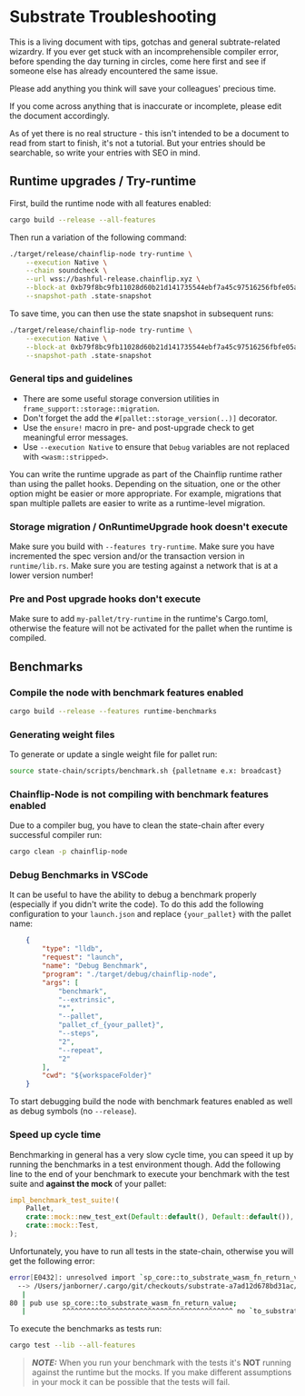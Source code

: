 # Substrate Troubleshooting

This is a living document with tips, gotchas and general subtrate-related wizardry. If you ever get stuck with an incomprehensible compiler error, before spending the day turning in circles, come here first and see if someone else has already encountered the same issue.

Please add anything you think will save your colleagues' precious time.

If you come across anything that is inaccurate or incomplete, please edit the document accordingly.

As of yet there is no real structure - this isn't intended to be a document to read from start to finish, it's not a tutorial. But your entries should be searchable, so write your entries with SEO in mind.

## Runtime upgrades / Try-runtime

First, build the runtime node with all features enabled:

```sh
cargo build --release --all-features
```

Then run a variation of the following command:

```sh
./target/release/chainflip-node try-runtime \
    --execution Native \
    --chain soundcheck \
    --url wss://bashful-release.chainflip.xyz \
    --block-at 0xb79f8bc9fb11028d60b21d141735544ebf7a45c97516256fbfe05a68fc4bfc27 on-runtime-upgrade live \
    --snapshot-path .state-snapshot
```

To save time, you can then use the state snapshot in subsequent runs:

```sh
./target/release/chainflip-node try-runtime \
    --execution Native \
    --block-at 0xb79f8bc9fb11028d60b21d141735544ebf7a45c97516256fbfe05a68fc4bfc27 on-runtime-upgrade snap \
    --snapshot-path .state-snapshot
```

### General tips and guidelines

- There are some useful storage conversion utilities in `frame_support::storage::migration`.
- Don't forget the add the `#[pallet::storage_version(..)]` decorator.
- Use the `ensure!` macro in pre- and post-upgrade check to get meaningful error messages.
- Use `--execution Native` to ensure that `Debug` variables are not replaced with `<wasm::stripped>`.

You can write the runtime upgrade as part of the Chainflip runtime rather than using the
pallet hooks. Depending on the situation, one or the other option might be easier or more
appropriate. For example, migrations that span multiple pallets are easier to write as a
runtime-level migration.

### Storage migration / OnRuntimeUpgrade hook doesn't execute

Make sure you build with `--features try-runtime`.
Make sure you have incremented the spec version and/or the transaction version in `runtime/lib.rs`.
Make sure you are testing against a network that is at a lower version number!

### Pre and Post upgrade hooks don't execute

Make sure to add `my-pallet/try-runtime` in the runtime's Cargo.toml, otherwise the feature will not be activated for the pallet when the runtime is compiled.

## Benchmarks

### Compile the node with benchmark features enabled

```bash
cargo build --release --features runtime-benchmarks
```

### Generating weight files

To generate or update a single weight file for pallet run:

```bash
source state-chain/scripts/benchmark.sh {palletname e.x: broadcast}
```

### Chainflip-Node is not compiling with benchmark features enabled

Due to a compiler bug, you have to clean the state-chain after every successful compiler run:

```bash
cargo clean -p chainflip-node
```

### Debug Benchmarks in VSCode

It can be useful to have the ability to debug a benchmark properly (especially if you didn't write the code). To do this add the following configuration to your `launch.json` and replace `{your_pallet}` with the pallet name:

```json
    {
        "type": "lldb",
        "request": "launch",
        "name": "Debug Benchmark",
        "program": "./target/debug/chainflip-node",
        "args": [
            "benchmark",
            "--extrinsic",
            "*",
            "--pallet",
            "pallet_cf_{your_pallet}",
            "--steps",
            "2",
            "--repeat",
            "2"
        ],
        "cwd": "${workspaceFolder}"
    }
```

To start debugging build the node with benchmark features enabled as well as debug symbols (no `--release`).

### Speed up cycle time

Benchmarking in general has a very slow cycle time, you can speed it up by running the benchmarks in a test environment though. Add the following line to the end of your benchmark to execute your benchmark with the test suite and **against the mock** of your pallet:

```rust
impl_benchmark_test_suite!(
    Pallet,
    crate::mock::new_test_ext(Default::default(), Default::default()),
    crate::mock::Test,
);
```

Unfortunately, you have to run all tests in the state-chain, otherwise you will get the following error:

```bash
error[E0432]: unresolved import `sp_core::to_substrate_wasm_fn_return_value`
  --> /Users/janborner/.cargo/git/checkouts/substrate-a7ad12d678bd31ac/e563465/primitives/api/src/lib.rs:80:9
   |
80 | pub use sp_core::to_substrate_wasm_fn_return_value;
   |         ^^^^^^^^^^^^^^^^^^^^^^^^^^^^^^^^^^^^^^^^^^ no `to_substrate_wasm_fn_return_value` in the root
```

To execute the benchmarks as tests run:

```bash
cargo test --lib --all-features
```

> **_NOTE:_**  When you run your benchmark with the tests it's **NOT** running against the runtime but the mocks. If you make different assumptions in your mock it can be possible that the tests will fail.
